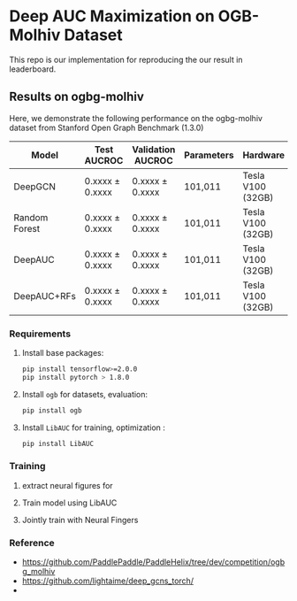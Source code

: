 # Deep AUC Maximization on OGB-Molhiv Dataset
This repo is our implementation for reproducing the our result in leaderboard. 


## Results on ogbg-molhiv
Here, we demonstrate the following performance on the ogbg-molhiv dataset from Stanford Open Graph Benchmark (1.3.0)

| Model              |Test AUCROC    |Validation AUCROC  | Parameters    | Hardware |
| ------------------ |-------------------   | ----------------- | -------------- |----------|
| DeepGCN            |     0.xxxx ± 0.xxxx | 0.xxxx ± 0.xxxx | 101,011| Tesla V100 (32GB) |
| Random Forest      |     0.xxxx ± 0.xxxx | 0.xxxx ± 0.xxxx | 101,011| Tesla V100 (32GB) |
| DeepAUC            |     0.xxxx ± 0.xxxx | 0.xxxx ± 0.xxxx | 101,011| Tesla V100 (32GB) |
| DeepAUC+RFs        |     0.xxxx ± 0.xxxx | 0.xxxx ± 0.xxxx | 101,011| Tesla V100 (32GB) |


### Requirements

1. Install base packages:
    ```bash
    pip install tensorflow>=2.0.0         
    pip install pytorch > 1.8.0     
    ```   
2. Install `ogb` for datasets, evaluation:
    ```bash
    pip install ogb
    ```
3. Install `LibAUC` for training, optimization :
    ```bash
    pip install LibAUC
    ```
    
### Training

1. extract neural figures for 


2. Train model using LibAUC


3. Jointly train with Neural Fingers



### Reference 
- https://github.com/PaddlePaddle/PaddleHelix/tree/dev/competition/ogbg_molhiv
- https://github.com/lightaime/deep_gcns_torch/
- 
